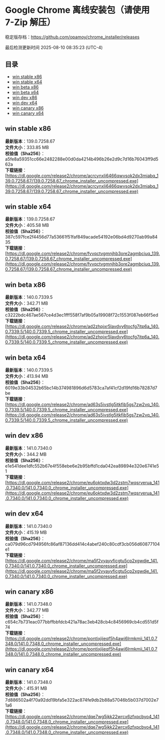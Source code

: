 # Google Chrome 离线安装包（请使用 7-Zip 解压）
稳定版存档：<https://github.com/opamoy/chrome_installer/releases>

最后检测更新时间
2025-08-10 08:35:23 (UTC-4)


## 目录
* [win stable x86](https://github.com/opamoy/chrome_installer?tab=readme-ov-file#win-stable-x86)
* [win stable x64](https://github.com/opamoy/chrome_installer?tab=readme-ov-file#win-stable-x64)
* [win beta x86](https://github.com/opamoy/chrome_installer?tab=readme-ov-file#win-beta-x86)
* [win beta x64](https://github.com/opamoy/chrome_installer?tab=readme-ov-file#win-beta-x64)
* [win dev x86](https://github.com/opamoy/chrome_installer?tab=readme-ov-file#win-dev-x86)
* [win dev x64](https://github.com/opamoy/chrome_installer?tab=readme-ov-file#win-dev-x64)
* [win canary x86](https://github.com/opamoy/chrome_installer?tab=readme-ov-file#win-canary-x86)
* [win canary x64](https://github.com/opamoy/chrome_installer?tab=readme-ov-file#win-canary-x64)

## win stable x86
**最新版本**：139.0.7258.67  
**文件大小**：333.85 MB  
**校验值（Sha256）**：a5fe8a59351cc66e2482288e00d0da4214b496b26e2d9c7d16b76043ff9d562a  
**下载链接**：[https://dl.google.com/release2/chrome/acrcynxli6466qwvsok2dx3miabq_139.0.7258.67/139.0.7258.67_chrome_installer_uncompressed.exe](https://dl.google.com/release2/chrome/acrcynxli6466qwvsok2dx3miabq_139.0.7258.67/139.0.7258.67_chrome_installer_uncompressed.exe)  

## win stable x64
**最新版本**：139.0.7258.67  
**文件大小**：405.58 MB  
**校验值（Sha256）**：387c597fce2f4456d77a53661f51faf849acade54192e06bd4d9270ab99a8435  
**下载链接**：[https://dl.google.com/release2/chrome/fvvqctvgmnjhb3ore2agmbciuq_139.0.7258.67/139.0.7258.67_chrome_installer_uncompressed.exe](https://dl.google.com/release2/chrome/fvvqctvgmnjhb3ore2agmbciuq_139.0.7258.67/139.0.7258.67_chrome_installer_uncompressed.exe)  

## win beta x86
**最新版本**：140.0.7339.5  
**文件大小**：342.71 MB  
**校验值（Sha256）**：c3222bdc467ae567ce4d3ec1fff558f7af9b05a19908f72c1553f087eb66f5ed  
**下载链接**：[https://dl.google.com/release2/chrome/ad2zhpjxr5lavdvy6tocfg7itp6a_140.0.7339.5/140.0.7339.5_chrome_installer_uncompressed.exe](https://dl.google.com/release2/chrome/ad2zhpjxr5lavdvy6tocfg7itp6a_140.0.7339.5/140.0.7339.5_chrome_installer_uncompressed.exe)  

## win beta x64
**最新版本**：140.0.7339.5  
**文件大小**：413.94 MB  
**校验值（Sha256）**：6019e33b04532b65bc14b374981896d6d5783ca7af41cf2d19fd16b78287d7be  
**下载链接**：[https://dl.google.com/release2/chrome/ad63s5ivstlg5itkfib5gs7zw2vq_140.0.7339.5/140.0.7339.5_chrome_installer_uncompressed.exe](https://dl.google.com/release2/chrome/ad63s5ivstlg5itkfib5gs7zw2vq_140.0.7339.5/140.0.7339.5_chrome_installer_uncompressed.exe)  

## win dev x86
**最新版本**：141.0.7340.0  
**文件大小**：344.2 MB  
**校验值（Sha256）**：e1e541dee1dfc552b67e4f558ebe6e2b95bffd1cda042ea89894e320e6741e51  
**下载链接**：[https://dl.google.com/release2/chrome/eu6oktxdw3d2zstm7wqsrverua_141.0.7340.0/141.0.7340.0_chrome_installer_uncompressed.exe](https://dl.google.com/release2/chrome/eu6oktxdw3d2zstm7wqsrverua_141.0.7340.0/141.0.7340.0_chrome_installer_uncompressed.exe)  

## win dev x64
**最新版本**：141.0.7340.0  
**文件大小**：415.19 MB  
**校验值（Sha256）**：ca079d96cd794956fc86af87136dd414c4abef240c80cdf3cb056d60877104e1  
**下载链接**：[https://dl.google.com/release2/chrome/ma5f2vyayvficgtu5cp2xgwdje_141.0.7340.0/141.0.7340.0_chrome_installer_uncompressed.exe](https://dl.google.com/release2/chrome/ma5f2vyayvficgtu5cp2xgwdje_141.0.7340.0/141.0.7340.0_chrome_installer_uncompressed.exe)  

## win canary x86
**最新版本**：141.0.7348.0  
**文件大小**：342.77 MB  
**校验值（Sha256）**：c654c7b731eac077bbffbbfdcb421a78ac3eb428cb4c8456969cb4cd551d5f74  
**下载链接**：[https://dl.google.com/release2/chrome/pontixjiieqf5h4awi6lrmkmii_141.0.7348.0/141.0.7348.0_chrome_installer_uncompressed.exe](https://dl.google.com/release2/chrome/pontixjiieqf5h4awi6lrmkmii_141.0.7348.0/141.0.7348.0_chrome_installer_uncompressed.exe)  

## win canary x64
**最新版本**：141.0.7348.0  
**文件大小**：415.91 MB  
**校验值（Sha256）**：7d886502a4f70a92dd19bfa5e322ac874fe9db2b88a57046b5b037d7002e71a6  
**下载链接**：[https://dl.google.com/release2/chrome/dqe7wg5jkk22wrcx6zfxpcbyo4_141.0.7348.0/141.0.7348.0_chrome_installer_uncompressed.exe](https://dl.google.com/release2/chrome/dqe7wg5jkk22wrcx6zfxpcbyo4_141.0.7348.0/141.0.7348.0_chrome_installer_uncompressed.exe)  

